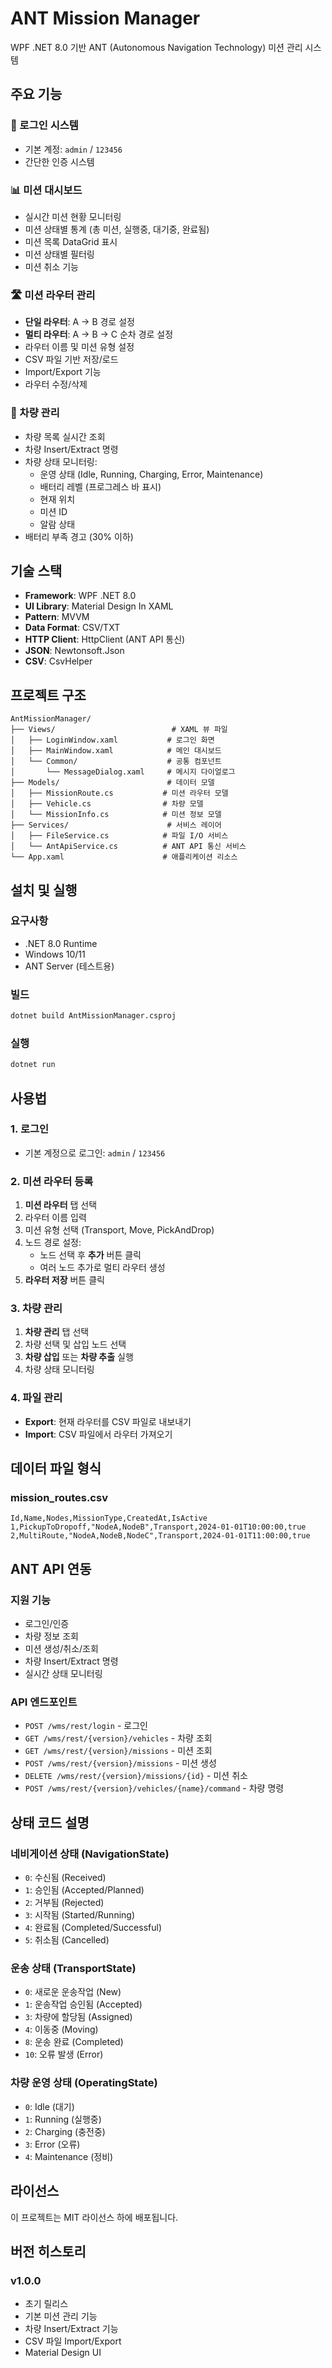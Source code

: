 # ANT Mission Manager

WPF .NET 8.0 기반 ANT (Autonomous Navigation Technology) 미션 관리 시스템

## 주요 기능

### 🔐 로그인 시스템
- 기본 계정: `admin` / `123456`
- 간단한 인증 시스템

### 📊 미션 대시보드
- 실시간 미션 현황 모니터링
- 미션 상태별 통계 (총 미션, 실행중, 대기중, 완료됨)
- 미션 목록 DataGrid 표시
- 미션 상태별 필터링
- 미션 취소 기능

### 🛣️ 미션 라우터 관리
- **단일 라우터**: A → B 경로 설정
- **멀티 라우터**: A → B → C 순차 경로 설정
- 라우터 이름 및 미션 유형 설정
- CSV 파일 기반 저장/로드
- Import/Export 기능
- 라우터 수정/삭제

### 🚗 차량 관리
- 차량 목록 실시간 조회
- 차량 Insert/Extract 명령
- 차량 상태 모니터링:
  - 운영 상태 (Idle, Running, Charging, Error, Maintenance)
  - 배터리 레벨 (프로그레스 바 표시)
  - 현재 위치
  - 미션 ID
  - 알람 상태
- 배터리 부족 경고 (30% 이하)

## 기술 스택

- **Framework**: WPF .NET 8.0
- **UI Library**: Material Design In XAML
- **Pattern**: MVVM
- **Data Format**: CSV/TXT
- **HTTP Client**: HttpClient (ANT API 통신)
- **JSON**: Newtonsoft.Json
- **CSV**: CsvHelper

## 프로젝트 구조

```
AntMissionManager/
├── Views/                          # XAML 뷰 파일
│   ├── LoginWindow.xaml           # 로그인 화면
│   ├── MainWindow.xaml            # 메인 대시보드
│   └── Common/                    # 공통 컴포넌트
│       └── MessageDialog.xaml     # 메시지 다이얼로그
├── Models/                        # 데이터 모델
│   ├── MissionRoute.cs           # 미션 라우터 모델
│   ├── Vehicle.cs                # 차량 모델
│   └── MissionInfo.cs            # 미션 정보 모델
├── Services/                      # 서비스 레이어
│   ├── FileService.cs            # 파일 I/O 서비스
│   └── AntApiService.cs          # ANT API 통신 서비스
└── App.xaml                      # 애플리케이션 리소스
```

## 설치 및 실행

### 요구사항
- .NET 8.0 Runtime
- Windows 10/11
- ANT Server (테스트용)

### 빌드
```bash
dotnet build AntMissionManager.csproj
```

### 실행
```bash
dotnet run
```

## 사용법

### 1. 로그인
- 기본 계정으로 로그인: `admin` / `123456`

### 2. 미션 라우터 등록
1. **미션 라우터** 탭 선택
2. 라우터 이름 입력
3. 미션 유형 선택 (Transport, Move, PickAndDrop)
4. 노드 경로 설정:
   - 노드 선택 후 **추가** 버튼 클릭
   - 여러 노드 추가로 멀티 라우터 생성
5. **라우터 저장** 버튼 클릭

### 3. 차량 관리
1. **차량 관리** 탭 선택
2. 차량 선택 및 삽입 노드 선택
3. **차량 삽입** 또는 **차량 추출** 실행
4. 차량 상태 모니터링

### 4. 파일 관리
- **Export**: 현재 라우터를 CSV 파일로 내보내기
- **Import**: CSV 파일에서 라우터 가져오기

## 데이터 파일 형식

### mission_routes.csv
```csv
Id,Name,Nodes,MissionType,CreatedAt,IsActive
1,PickupToDropoff,"NodeA,NodeB",Transport,2024-01-01T10:00:00,true
2,MultiRoute,"NodeA,NodeB,NodeC",Transport,2024-01-01T11:00:00,true
```

## ANT API 연동

### 지원 기능
- 로그인/인증
- 차량 정보 조회
- 미션 생성/취소/조회
- 차량 Insert/Extract 명령
- 실시간 상태 모니터링

### API 엔드포인트
- `POST /wms/rest/login` - 로그인
- `GET /wms/rest/{version}/vehicles` - 차량 조회
- `GET /wms/rest/{version}/missions` - 미션 조회
- `POST /wms/rest/{version}/missions` - 미션 생성
- `DELETE /wms/rest/{version}/missions/{id}` - 미션 취소
- `POST /wms/rest/{version}/vehicles/{name}/command` - 차량 명령

## 상태 코드 설명

### 네비게이션 상태 (NavigationState)
- `0`: 수신됨 (Received)
- `1`: 승인됨 (Accepted/Planned)
- `2`: 거부됨 (Rejected)
- `3`: 시작됨 (Started/Running)
- `4`: 완료됨 (Completed/Successful)
- `5`: 취소됨 (Cancelled)

### 운송 상태 (TransportState)
- `0`: 새로운 운송작업 (New)
- `1`: 운송작업 승인됨 (Accepted)
- `3`: 차량에 할당됨 (Assigned)
- `4`: 이동중 (Moving)
- `8`: 운송 완료 (Completed)
- `10`: 오류 발생 (Error)

### 차량 운영 상태 (OperatingState)
- `0`: Idle (대기)
- `1`: Running (실행중)
- `2`: Charging (충전중)
- `3`: Error (오류)
- `4`: Maintenance (정비)

## 라이선스

이 프로젝트는 MIT 라이선스 하에 배포됩니다.

## 버전 히스토리

### v1.0.0
- 초기 릴리스
- 기본 미션 관리 기능
- 차량 Insert/Extract 기능
- CSV 파일 Import/Export
- Material Design UI